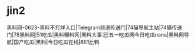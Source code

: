 # jin2
黑料网-0623-黑料不打烊入口|Telegram频道传送门|74猫导航主站|74猫传送门|78黑料网|51吃瓜|黑料曝料网|黑料大事记|五一吃瓜网今日吃瓜nana|黑料网导航|国产吃瓜|黑料|今日吃瓜在线|881比鸭
